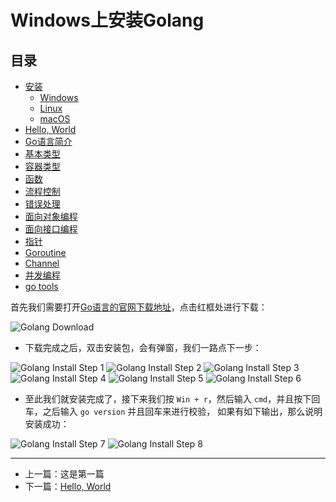# Windows上安装Golang

## 目录

- [安装](./installation_linux.md)
    - [Windows](./installation_windows.md)
    - [Linux](./installation_linux.md)
    - [macOS](./installation_mac_os.md)
- [Hello, World](./hello_world.md)
- [Go语言简介](./intro.md)
- [基本类型](./basic_types.md)
- [容器类型](./composite_types.md)
- [函数](./function.md)
- [流程控制](./flow.md)
- [错误处理](./errors.md)
- [面向对象编程](./oo.md)
- [面向接口编程](./interface.md)
- [指针](./pointers.md)
- [Goroutine](./goroutine.md)
- [Channel](./channel.md)
- [并发编程](./concurrency.md)
- [go tools](./go_tool.md)



首先我们需要打开[Go语言的官网下载地址](https://golang.org/dl/)，点击红框处进行下载：

![Golang Download](./img/golang_dl_windows.png)

- 下载完成之后，双击安装包，会有弹窗，我们一路点下一步：

![Golang Install Step 1](./img/go_install_windows_step1.png)
![Golang Install Step 2](./img/go_install_windows_step2.png)
![Golang Install Step 3](./img/go_install_windows_step3.png)
![Golang Install Step 4](./img/go_install_windows_step4.png)
![Golang Install Step 5](./img/go_install_windows_step5.png)
![Golang Install Step 6](./img/go_install_windows_step6.png)

- 至此我们就安装完成了，接下来我们按 `Win + r`，然后输入 `cmd`，并且按下回车，之后输入 `go version` 并且回车来进行校验，
如果有如下输出，那么说明安装成功：

![Golang Install Step 7](./img/go_install_windows_step7.png)
![Golang Install Step 8](./img/go_install_windows_step8.png)

---

- 上一篇：这是第一篇
- 下一篇：[Hello, World](./hello_world.md)
